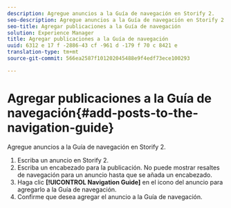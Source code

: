 ```yaml
---
description: Agregue anuncios a la Guía de navegación en Storify 2.
seo-description: Agregue anuncios a la Guía de navegación en Storify 2.
seo-title: Agregar publicaciones a la Guía de navegación
solution: Experience Manager
title: Agregar publicaciones a la Guía de navegación
uuid: 6312 e 17 f -2886-43 cf -961 d -179 f 70 c 8421 e
translation-type: tm+mt
source-git-commit: 566ea2587f101202045488e9f4edf73ece100293

---
```



# Agregar publicaciones a la Guía de navegación{#add-posts-to-the-navigation-guide}

Agregue anuncios a la Guía de navegación en Storify 2.

1. Escriba un anuncio en Storify 2.
1. Escriba un encabezado para la publicación. No puede mostrar resaltes de navegación para un anuncio hasta que se añada un encabezado.
1. Haga clic **[!UICONTROL Navigation Guide]** en el icono del anuncio para agregarlo a la Guía de navegación.
1. Confirme que desea agregar el anuncio a la Guía de navegación.
